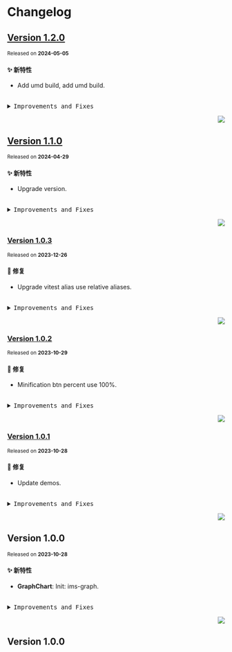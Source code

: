 # Changelog

## [Version&nbsp;1.2.0](https://github.com/eternallycyf/ims-graph/compare/v1.1.0...v1.2.0)

<sup>Released on **2024-05-05**</sup>

#### ✨ 新特性

- Add umd build, add umd build.

<br/>

<details>
<summary><kbd>Improvements and Fixes</kbd></summary>

#### What's improved

- Add umd build ([bc5d1f6](https://github.com/eternallycyf/ims-graph/commit/bc5d1f6))
- Add umd build ([fb73a1f](https://github.com/eternallycyf/ims-graph/commit/fb73a1f))

</details>

<div align="right">

[![](https://img.shields.io/badge/-BACK_TO_TOP-151515?style=flat-square)](#readme-top)

</div>

## [Version&nbsp;1.1.0](https://github.com/eternallycyf/ims-graph/compare/v1.0.3...v1.1.0)

<sup>Released on **2024-04-29**</sup>

#### ✨ 新特性

- Upgrade version.

<br/>

<details>
<summary><kbd>Improvements and Fixes</kbd></summary>

#### What's improved

- Upgrade version ([4fcc60d](https://github.com/eternallycyf/ims-graph/commit/4fcc60d))

</details>

<div align="right">

[![](https://img.shields.io/badge/-BACK_TO_TOP-151515?style=flat-square)](#readme-top)

</div>

### [Version&nbsp;1.0.3](https://github.com/eternallycyf/ims-graph/compare/v1.0.2...v1.0.3)

<sup>Released on **2023-12-26**</sup>

#### 🐛 修复

- Upgrade vitest alias use relative aliases.

<br/>

<details>
<summary><kbd>Improvements and Fixes</kbd></summary>

#### What's fixed

- Upgrade vitest alias use relative aliases ([278c570](https://github.com/eternallycyf/ims-graph/commit/278c570))

</details>

<div align="right">

[![](https://img.shields.io/badge/-BACK_TO_TOP-151515?style=flat-square)](#readme-top)

</div>

### [Version&nbsp;1.0.2](https://github.com/eternallycyf/ims-graph/compare/v1.0.1...v1.0.2)

<sup>Released on **2023-10-29**</sup>

#### 🐛 修复

- Minification btn percent use 100%.

<br/>

<details>
<summary><kbd>Improvements and Fixes</kbd></summary>

#### What's fixed

- Minification btn percent use 100% ([6eca650](https://github.com/eternallycyf/ims-graph/commit/6eca650))

</details>

<div align="right">

[![](https://img.shields.io/badge/-BACK_TO_TOP-151515?style=flat-square)](#readme-top)

</div>

### [Version&nbsp;1.0.1](https://github.com/eternallycyf/ims-graph/compare/v1.0.0...v1.0.1)

<sup>Released on **2023-10-28**</sup>

#### 🐛 修复

- Update demos.

<br/>

<details>
<summary><kbd>Improvements and Fixes</kbd></summary>

#### What's fixed

- Update demos ([0c883a9](https://github.com/eternallycyf/ims-graph/commit/0c883a9))

</details>

<div align="right">

[![](https://img.shields.io/badge/-BACK_TO_TOP-151515?style=flat-square)](#readme-top)

</div>

## Version&nbsp;1.0.0

<sup>Released on **2023-10-28**</sup>

#### ✨ 新特性

- **GraphChart**: Init: ims-graph.

<br/>

<details>
<summary><kbd>Improvements and Fixes</kbd></summary>

#### What's improved

- **GraphChart**: Init: ims-graph ([98a24de](https://github.com/eternallycyf/ims-graph/commit/98a24de))

</details>

<div align="right">

[![](https://img.shields.io/badge/-BACK_TO_TOP-151515?style=flat-square)](#readme-top)

</div>

## Version&nbsp;1.0.0
